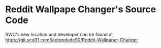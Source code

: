 # Reddit Wallpape Changer's Source Code
RWC's new location and developer can be found at https://git.scd31.com/laptopdude90/Reddit-Wallpaper-Changer
